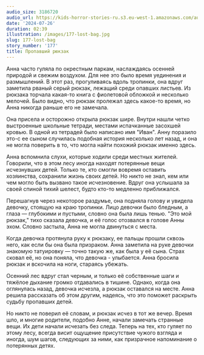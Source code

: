 ```yaml
---
audio_size: 3186720
audio_url: https://kids-horror-stories-ru.s3.eu-west-1.amazonaws.com/audio/177-lost-bag.mp3
date: '2024-07-26'
duration: 02:39
illustration: /images/177-lost-bag.jpg
slug: 177-lost-bag
story_number: '177'
title: Пропавший рюкзак
---
```


Анна часто гуляла по окрестным паркам, наслаждаясь осенней природой и свежим воздухом. Для нее это было время уединения и размышлений. В этот раз, прогуливаясь вдоль тропинки, она вдруг заметила рваный серый рюкзак, лежащий среди опавших листьев. Из рюкзака торчала какая-то книга с фиолетовой обложкой и несколько мелочей. Было видно, что рюкзак пролежал здесь какое-то время, но Анна никогда раньше его не замечала.

Она присела и осторожно открыла рюкзак шире. Внутри нашли четко выстроенные школьные тетради, местами испачканные засохшей кровью. В одной из тетрадей было написано имя "Иван". Анну поразило это-с ее сыном случилась подобная история несколько лет назад, и она не могла поверить в то, что могла найти похожий рюкзак именно здесь.

Анна вспомнила слухи, которые ходили среди местных жителей. Говорили, что в этом лесу иногда находят потерянные вещи исчезнувших детей. Только те, кто смогли вовремя оставить хозяинства, сохранили жизнь своих детей. Но никто не знал, кем или чем могло быть вызвано такое исчезновение. Вдруг она услышала за своей спиной тихий шелест, будто кто-то медленно приближался.

Перешагнув через некоторое раздумье, она подняла голову и увидела девочку, стоящую на краю тропинки. Лицо девочки было бледным, а глаза — глубокими и пустыми, словно она была лишь тенью. "Это мой рюкзак," тихо сказала девочка, и её голос отозвался в голове Анны эхом. Словно застыла, Анна не могла двинуться с места.

Когда девочка протянула руку к рюкзаку, ее пальцы прошли сквозь него, как если бы она была призраком. Анна заметила на руке девочки знакомую татуировку — точно такую же, как была у её сына. Страх сковал её, но она поняла, что девочка - улыбается. Анна бросила рюкзак и вскочила на ноги, стараясь убежать.

Осенний лес вдруг стал черным, и только её собственные шаги и тяжёлое дыхание громко отдавались в тишине. Однако, когда она оглянулась назад, девочка исчезла, а рюкзак оставался на месте. Анна решила рассказать об этом другим, надеясь, что это поможет раскрыть судьбу пропавших детей.

Но никто не поверил её словам, и рюкзак исчез в тот же вечер. Время шло, и многие родители, подобно Анне, начали замечать странные вещи. Их дети начали исчезать без следа. Теперь на тех, кто гуляет по этому лесу, всегда висит ощущение присутствие чужого взгляда и иногда, шум шагов, следующих за ними, как призрачное напоминание о потерянных детях.